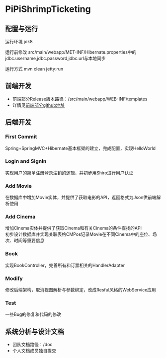 # PiPiShrimpTicketing

## 配置与运行
运行环境 jdk8

运行前修改 src/main/webapp/MET-INF/Hibernate.properties中的jdbc.username,jdbc.password,jdbc.url与本地同步

运行方式 mvn clean jetty:run

## 前端开发
- 前端部分Release版本路径：/src/main/webapp/WEB-INF/templates
- 详情见[前端部分github地址](https://github.com/SophiaWoo/PiPiShrimp)

## 后端开发

### First Commit
Spring+SpringMVC+Hibernate基本框架的建立，完成配置，实现HelloWorld

### Login and SignIn
实现用户的简单注册登录注销的逻辑，并初步用Shiro进行用户认证

### Add Movie
在数据库中增加Movie实体，并提供了获取电影的API，返回格式为Json供前端解析使用

### Add Cinema
增加Cinema实体并提供了获取Cinema和有关Cinema的条件查找的API</br>
初步设计数据库并实现关联表格CMPos记录Movie在不同Cinema中的座位、场次、时间等重要信息

### Book
实现BookController，完善所有和订票相关的HandlerAdapter

### Modify
修改后端架构，取消视图解析与参数绑定，改成Resful风格的WebService应用

### Test
一些Bug的修复和代码的修改

## 系统分析与设计文档
- 团队文档路径：/doc
- 个人文档成员独自提交
